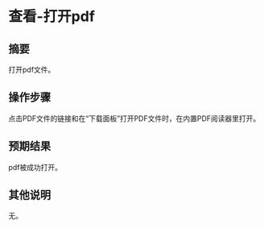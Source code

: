 # 查看-打开pdf

## 摘要

打开pdf文件。

## 操作步骤

点击PDF文件的链接和在“下载面板”打开PDF文件时，在内置PDF阅读器里打开。

## 预期结果

pdf被成功打开。

## 其他说明

无。
